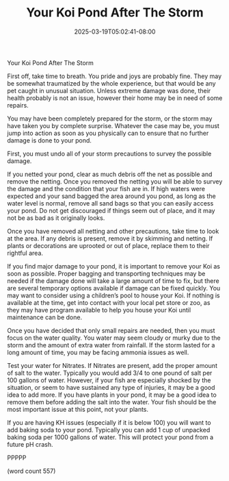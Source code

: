 ﻿---
title: "Your Koi Pond After The Storm"
date: 2025-03-19T05:02:41-08:00
description: "Koi txt Tips for Web Success"
featured_image: "/images/Koi txt.jpg"
tags: ["Koi txt"]
---

Your Koi Pond After The Storm

First off, take time to breath. You pride and joys are probably fine. They may be somewhat traumatized by the whole experience, but that would be any pet caught in unusual situation. Unless extreme damage was done, their health probably is not an issue, however their home may be in need of some repairs. 

You may have been completely prepared for the storm, or the storm may have taken you by complete surprise. Whatever the case may be, you must jump into action as soon as you physically can to ensure that no further damage is done to your pond.

First, you must undo all of your storm precautions to survey the possible damage.

If you netted your pond, clear as much debris off the net as possible and remove the netting. Once you removed the netting you will be able to survey the damage and the condition that your fish are in. If high waters were expected and your sand bagged the area around you pond, as long as the water level is normal, remove all sand bags so that you can easily access your pond. Do not get discouraged if things seem out of place, and it may not be as bad as it originally looks.

Once you have removed all netting and other precautions, take time to look at the area. If any debris is present, remove it by skimming and netting. If plants or decorations are uprooted or out of place, replace them to their rightful area.

If you find major damage to your pond, it is important to remove your Koi as soon as possible. Proper bagging and transporting techniques may be needed if the damage done will take a large amount of time to fix, but there are several temporary options available if damage can be fixed quickly. You may want to consider using a children’s pool to house your Koi. If nothing is available at the time, get into contact with your local pet store or zoo, as they may have program available to help you house your Koi until maintenance can be done.

Once you have decided that only small repairs are needed, then you must focus on the water quality. You water may seem cloudy or murky due to the storm and the amount of extra water from rainfall. If the storm lasted for a long amount of time, you may be facing ammonia issues as well.

Test your water for Nitrates. If Nitrates are present, add the proper amount of salt to the water. Typically you would add 3/4 to one pound of salt per 100 gallons of water. However, if your fish are especially shocked by the situation, or seem to have sustained any type of injuries, it may be a good idea to add more. If you have plants in your pond, it may be a good idea to remove them before adding the salt into the water. Your fish should be the most important issue at this point, not your plants.

If you are having KH issues (especially if it is below 100) you will want to add baking soda to your pond. Typically you can add 1 cup of unpacked baking soda per 1000 gallons of water. This will protect your pond from a future pH crash. 

PPPPP

(word count 557)






